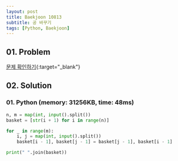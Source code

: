 ```yaml
---
layout: post
title: Baekjoon 10813
subtitle: 공 바꾸기
tags: [Python, Baekjoon]
---
```


## 01. Problem

[문제 확인하기](https://www.acmicpc.net/problem/10813){:target="_blank"}

## 02. Solution

### 01. Python (memory: 31256KB, time: 48ms)

```Python
n, m = map(int, input().split())
basket = [str(i + 1) for i in range(n)]

for _ in range(m):
    i, j = map(int, input().split())
    basket[i - 1], basket[j - 1] = basket[j - 1], basket[i - 1]

print(" ".join(basket))
```
